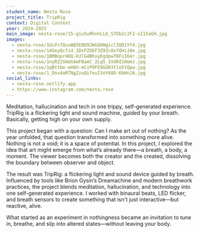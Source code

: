 ```yaml
---
student_name: Nesta Rose
project_title: TripRig
context: Digital Context
year: 2024-2025
main_image: nesta-rose/15-giu5uRhnhLLb_S7Ob2c2F2-sI15aGH.jpg
images:
  - nesta-rose/1UufxTQuuWQ5EBD92WGQOWgicl3Q01YY4.jpg
  - nesta-rose/14GeyQcfi4_IDxFZGEF3Z9Zc8xfQHiJde.jpg
  - nesta-rose/1BMBoprHDQ-HJlG4BhuyEgdpwTBFiI64r.jpg
  - nesta-rose/1nyRZ2SWahAmFBamC_2Lq5_1VdNISOmmJ.jpg
  - nesta-rose/1qBttDe-eH8U-mCiP9FE9GU83tlo5tQpw.jpg
  - nesta-rose/1_Dnv4aRTNgZzuQifouI3oY68O-KbHnJA.jpg
social_links:
  - nesta-rose.netlify.app
  - https://www.instagram.com/nesta.rose
---
```

Meditation, hallucination and tech in one trippy, self-generated experience. TripRig is a flickering light and sound machine, guided by your breath. Basically, getting high on your own supply.

This project began with a question:
Can I make art out of nothing?
As the year unfolded, that question transformed into something more alive. Nothing is not a void; it is a space of potential. In this project, I explored the idea that art might emerge from what’s already there—a breath, a body, a moment. The viewer becomes both the creator and the created, dissolving the boundary between observer and object.

The result was TripRig: a flickering light and sound device guided by breath. Influenced by tools like Brion Gysin’s Dreamachine and modern breathwork practices, the project blends meditation, hallucination, and technology into one self-generated experience. I worked with binaural beats, LED flicker, and breath sensors to create something that isn't just interactive—but reactive, alive.

What started as an experiment in nothingness became an invitation to tune in, breathe, and slip into altered states—without leaving your body.
